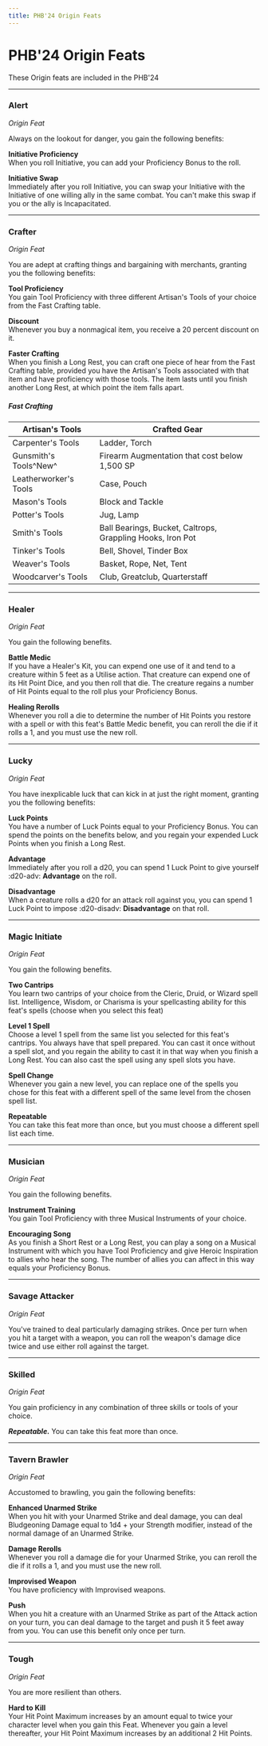 ```yaml
---
title: PHB'24 Origin Feats
---
```


# PHB'24 Origin Feats

These Origin feats are included in the PHB'24

---

### Alert

*Origin Feat*

Always on the lookout for danger, you gain the following benefits:

**Initiative Proficiency**  
When you roll Initiative, you can add your Proficiency Bonus to the roll.

**Initiative Swap**  
Immediately after you roll Initiative, you can swap your Initiative with the Initiative of one willing ally in the same combat. You can't make this swap if you or the ally is Incapacitated.

---

### Crafter

*Origin Feat*

You are adept at crafting things and bargaining with merchants, granting you the following benefits:

**Tool Proficiency**  
You gain Tool Proficiency with three different Artisan's Tools of your choice from the Fast Crafting table.
    
**Discount**  
Whenever you buy a nonmagical item, you receive a 20 percent discount on it.
    
**Faster Crafting**  
When you finish a Long Rest, you can craft one piece of hear from the Fast Crafting table, provided you have the Artisan's Tools associated with that item and have proficiency with those tools. The item lasts until you finish another Long Rest, at which point the item falls apart.

##### Fast Crafting
| Artisan's Tools | Crafted Gear |
|---|---|
| Carpenter's Tools | Ladder, Torch |
| Gunsmith's Tools^New^ | Firearm Augmentation that cost below 1,500 SP |
| Leatherworker's Tools | Case, Pouch |
| Mason's Tools | Block and Tackle |
| Potter's Tools | Jug, Lamp |
| Smith's Tools | Ball Bearings, Bucket, Caltrops, Grappling Hooks, Iron Pot |
| Tinker's Tools | Bell, Shovel, Tinder Box |
| Weaver's Tools | Basket, Rope, Net, Tent |
| Woodcarver's Tools | Club, Greatclub, Quarterstaff |

---

### Healer

*Origin Feat*

You gain the following benefits.

**Battle Medic**  
If you have a Healer's Kit, you can expend one use of it and tend to a creature within 5 feet as a Utilise action. That creature can expend one of its Hit Point Dice, and you then roll that die. The creature regains a number of Hit Points equal to the roll plus your Proficiency Bonus.

**Healing Rerolls**  
Whenever you roll a die to determine the number of Hit Points you restore with a spell or with this feat's Battle Medic benefit, you can reroll the die if it rolls a 1, and you must use the new roll.

---

### Lucky

*Origin Feat*

You have inexplicable luck that can kick in at just the right moment, granting you the following benefits:

**Luck Points**  
You have a number of Luck Points equal to your Proficiency Bonus. You can spend the points on the benefits below, and you regain your expended Luck Points when you finish a Long Rest.
    
**Advantage**  
Immediately after you roll a d20, you can spend 1 Luck Point to give yourself :d20-adv: **Advantage** on the roll.
    
**Disadvantage**  
When a creature rolls a d20 for an attack roll against you, you can spend 1 Luck Point to impose :d20-disadv: **Disadvantage** on that roll.

---

### Magic Initiate

*Origin Feat*

You gain the following benefits.

**Two Cantrips**  
You learn two cantrips of your choice from the Cleric, Druid, or Wizard spell list. Intelligence, Wisdom, or Charisma is your spellcasting ability for this feat's spells (choose when you select this feat)

**Level 1 Spell**  
Choose a level 1 spell from the same list you selected for this feat's cantrips. You always have that spell prepared. You can cast it once without a spell slot, and you regain the ability to cast it in that way when you finish a Long Rest. You can also cast the spell using any spell slots you have.

**Spell Change**  
Whenever you gain a new level, you can replace one of the spells you chose for this feat with a different spell of the same level from the chosen spell list.

**Repeatable**  
You can take this feat more than once, but you must choose a different spell list each time.

---

### Musician

*Origin Feat*

You gain the following benefits.

**Instrument Training**  
You gain Tool Proficiency with three Musical Instruments of your choice.

**Encouraging Song**  
As you finish a Short Rest or a Long Rest, you can play a song on a Musical Instrument with which you have Tool Proficiency and give Heroic Inspiration to allies who hear the song. The number of allies you can affect in this way equals your Proficiency Bonus.

---

### Savage Attacker

*Origin Feat*

You've trained to deal particularly damaging strikes. Once per turn when you hit a target with a weapon, you can roll the weapon's damage dice twice and use either roll against the target.

---

### Skilled

*Origin Feat*

You gain proficiency in any combination of three skills or tools of your choice.

***Repeatable.*** You can take this feat more than once.

---

### Tavern Brawler

*Origin Feat*

Accustomed to brawling, you gain the following benefits:

**Enhanced Unarmed Strike**  
When you hit with your Unarmed Strike and deal damage, you can deal Bludgeoning Damage equal to 1d4 + your Strength modifier, instead of the normal damage of an Unarmed Strike.
    
**Damage Rerolls**  
Whenever you roll a damage die for your Unarmed Strike, you can reroll the die if it rolls a 1, and you must use the new roll.

**Improvised Weapon**  
You have proficiency with Improvised weapons.

**Push**  
When you hit a creature with an Unarmed Strike as part of the Attack action on your turn, you can deal damage to the target and push it 5 feet away from you. You can use this benefit only once per turn.

---

### Tough 

*Origin Feat*

You are more resilient than others.

**Hard to Kill**  
Your Hit Point Maximum increases by an amount equal to twice your character level when you gain this Feat. Whenever you gain a level thereafter, your Hit Point Maximum increases by an additional 2 Hit Points.

